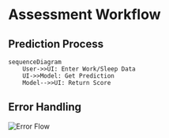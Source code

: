 # Assessment Workflow

## Prediction Process
```mermaid
sequenceDiagram
    User->>UI: Enter Work/Sleep Data
    UI->>Model: Get Prediction
    Model-->>UI: Return Score
```

## Error Handling
![Error Flow](diagrams/images/error_flow.png)